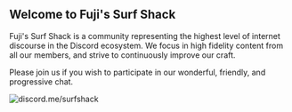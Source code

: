 ## Welcome to Fuji's Surf Shack

Fuji's Surf Shack is a community representing the highest level of internet discourse in the Discord ecosystem. We focus in high fidelity content from all our members, and strive to continuously improve our craft. 

Please join us if you wish to participate in our wonderful, friendly, and progressive chat. 

![discord.me/surfshack](https://i.imgur.com/NvhW178.png)
